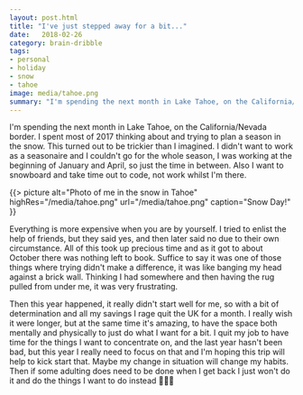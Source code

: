 ```yaml
---
layout: post.html
title: "I've just stepped away for a bit..."
date:   2018-02-26
category: brain-dribble
tags:
- personal
- holiday
- snow
- tahoe
image: media/tahoe.png
summary: "I'm spending the next month in Lake Tahoe, on the California/Nevada border. I spent most of 2017 thinking about and trying to plan a season in the snow."
---
```


I'm spending the next month in Lake Tahoe, on the California/Nevada border. I spent most of 2017 thinking about and trying to plan a season in the snow. This turned out to be trickier than I imagined. I didn't want to work as a seasonaire and I couldn't go for the whole season, I was working at the beginning of January and April, so just the time in between. Also I want to snowboard and take time out to code, not work whilst I'm there.

{{> picture alt="Photo of me in the snow in Tahoe" highRes="/media/tahoe.png" url="/media/tahoe.png" caption="Snow Day!" }}

Everything is more expensive when you are by yourself. I tried to enlist the help of friends, but they said yes, and then later said no due to their own circumstance. All of this took up precious time and as it got to about October there was nothing left to book. Suffice to say it was one of those things where trying didn't make a difference, it was like banging my head against a brick wall. Thinking I had somewhere and then having the rug pulled from under me, it was very frustrating.

Then this year happened, it really didn't start well for me, so with a bit of determination and all my savings I rage quit the UK for a month. I really wish it were longer, but at the same time it's amazing, to have the space both mentally and physically to just do what I want for a bit. I quit my job to have time for the things I want to concentrate on, and the last year hasn't been bad, but this year I really need to focus on that and I'm hoping this trip will help to kick start that. Maybe my change in situation will change my habits. Then if some adulting does need to be done when I get back I just won't do it and do the things I want to do instead 🤷🏻‍♀️